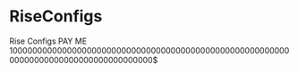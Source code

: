 # RiseConfigs
Rise Configs
PAY ME 10000000000000000000000000000000000000000000000000000000000000000000000000000000000000$
